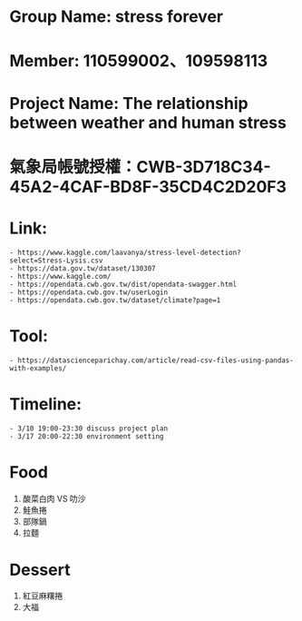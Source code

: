# Group Name: stress forever
# Member: 110599002、109598113
# Project Name: The relationship between weather and human stress

# 氣象局帳號授權：CWB-3D718C34-45A2-4CAF-BD8F-35CD4C2D20F3

# Link:
    - https://www.kaggle.com/laavanya/stress-level-detection?select=Stress-Lysis.csv
    - https://data.gov.tw/dataset/130307
    - https://www.kaggle.com/
    - https://opendata.cwb.gov.tw/dist/opendata-swagger.html
    - https://opendata.cwb.gov.tw/userLogin
    - https://opendata.cwb.gov.tw/dataset/climate?page=1

# Tool:
    - https://datascienceparichay.com/article/read-csv-files-using-pandas-with-examples/

# Timeline:
    - 3/10 19:00-23:30 discuss project plan
    - 3/17 20:00-22:30 environment setting




# Food
1. 酸菜白肉 VS 叻沙
2. 鮭魚捲
3. 部隊鍋
4. 拉麵

# Dessert
1. 紅豆麻糬捲
2. 大福